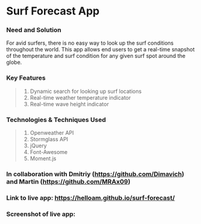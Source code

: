 # Surf Forecast App 

### Need and Solution
For avid surfers, there is no easy way to look up the surf conditions throughout the world.
This app allows end users to get a real-time snapshot of the temperature and surf condition for any given surf spot around the globe.

### Key Features
> 1. Dynamic search for looking up surf locations
> 2. Real-time weather temperature indicator
> 3. Real-time wave height indicator

### Technologies & Techniques Used
> 1. Openweather API
> 2. Stormglass API
> 3. jQuery
> 4. Font-Awesome
> 5. Moment.js

### In collaboration with Dmitriy (https://github.com/Dimavich) and Martin (https://github.com/MRAx09)
### Link to live app: https://helloam.github.io/surf-forecast/
### Screenshot of live app:

